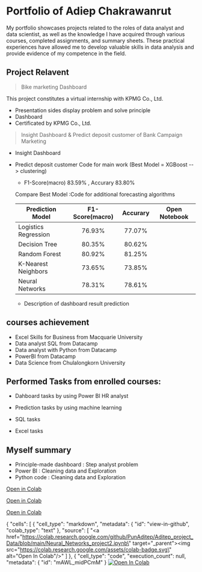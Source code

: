# Portfolio of Adiep Chakrawanrut
My portfolio showcases projects related to the roles of data analyst and data scientist, as well as the knowledge I have acquired through various courses, completed assignments, and summary sheets. These practical experiences have allowed me to develop valuable skills in data analysis and provide evidence of my competence in the field.

## Project Relavent
>Bike marketing Dashboard  

This project constitutes a virtual internship with KPMG Co., Ltd.
 - Presentation sides display problem and solve principle
 - Dashboard
 - Certificated by KPMG Co., Ltd. 



>Insight Dashboard & Predict deposit customer of Bank Campaign Marketing 
- Insight Dashboard
- Predict deposit customer
  Code for main work (Best Model = XGBoost --> clustering)
  - F1-Score(macro) 83.59% , Accurary 83.80%
  
  Compare Best Model :Code for additional forecasting algorithms  
    
  | Prediction Model | F1-Score(macro) | Accurary | Open Notebook   |
  | ---------------- |:--------------: | :--------:|:--------------:|
  | Logistics Regression |76.93%       |77.07%     |                |
  | Decision Tree        |80.35%       |80.62%     |                |
  | Random Forest        |80.92%       |81.25%     |                |
  | K-Nearest Neighbors  |73.65%       |73.85%     |                |
  | Neural Networks      |78.31%       |78.61%     |                |
  - Description of dashboard result prediction 
    


## courses achievement
- Excel Skills for Business from Macquarie University
- Data analyst SQL from Datacamp
- Data analyst with Python from Datacamp
- PowerBI from Datacamp
- Data Science from Chulalongkorn University

## Performed Tasks from enrolled courses:
- Dahboard tasks by using Power BI 
  HR analyst
- Prediction tasks by using machine learning

- SQL tasks
  
- Excel tasks
 
 
 
## Myself summary
 - Principle-made dashboard : Step analyst problem
 - Power BI : Cleaning data and Exploration
 - Python code : Cleaning data and Exploration
 
<a href = "https://github.com/PunAditep/Aditep_project_Data/blob/main/Neural_Networks_project2.ipynb" target="_blank">Open in Colab</a>

<a href = "https://colab.research.google.com/gist/PunAditep/c35c74e6e626d40320039e0f358c9005/neural-networks-project2.ipynb" target="_blank">Open in Colab</a>


<a href = "https://colab.research.google.com/drive/1ghieu-eIQFxU2bFmdSQu4Z0uQqdDbklR" target="_blank"> <i class="fa fa-google-drive"></i> Open in Colab
</a>


{
  "cells": [
    {
      "cell_type": "markdown",
      "metadata": {
        "id": "view-in-github",
        "colab_type": "text"
      },
      "source": [
        "<a href=\"https://colab.research.google.com/github/PunAditep/Aditep_project_Data/blob/main/Neural_Networks_project2.ipynb\" target=\"_parent\"><img src=\"https://colab.research.google.com/assets/colab-badge.svg\" alt=\"Open In Colab\"/></a>"
      ]
    },
    {
      "cell_type": "code",
      "execution_count": null,
      "metadata": {
        "id": "mAWL_midPCmM"
      }
[![Open In Colab](https://colab.research.google.com/assets/colab-badge.svg)](https://colab.research.google.com/github/PunAditep/Aditep_project_Data/blob/main/Neural_Networks_project2.ipynb)
